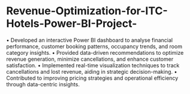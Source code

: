# Revenue-Optimization-for-ITC-Hotels-Power-BI-Project-
•	Developed an interactive Power BI dashboard to analyse financial performance, customer booking patterns, occupancy trends, and room category insights.
•	Provided data-driven recommendations to optimize revenue generation, minimize cancellations, and enhance customer satisfaction.
•	Implemented real-time visualization techniques to track cancellations and lost revenue, aiding in strategic decision-making.
•	Contributed to improving pricing strategies and operational efficiency through data-centric insights.
